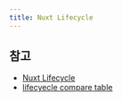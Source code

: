 ```yaml
---
title: Nuxt Lifecycle
---
```



## 참고

- [Nuxt Lifecycle](https://ko.nuxtjs.org/docs/2.x/concepts/nuxt-lifecycle/)
- [lifecyecle compare table](https://tech.onestopbeauty.online/front-end/understanding-nuxt-vue-hooks-and-lifecycle-part3/)